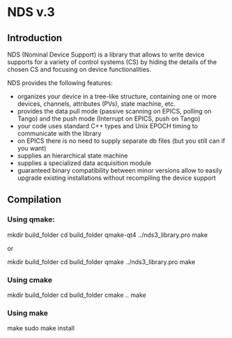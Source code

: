 # NDS v.3 

## Introduction

NDS (Nominal Device Support) is a library that allows to write device supports for a variety of 
 control systems (CS) by hiding the details of the chosen CS and focusing on device functionalities.

NDS provides the following features:

- organizes your device in a tree-like structure, containing one or 
  more devices, channels, attributes (PVs), state machine, etc.
- provides the data pull mode (passive scanning on EPICS, polling on Tango) and the push mode (Interrupt
  on EPICS, push on Tango)
- your code uses standard C++ types and Unix EPOCH timing to communicate with the library
- on EPICS there is no need to supply separate db files (but you still can if you want)
- supplies an hierarchical state machine
- supplies a specialized data acquisition module
- guaranteed binary compatibility between minor versions allow to easily upgrade existing installations
  without recompiling the device support

## Compilation

### Using qmake:

mkdir build_folder
cd build_folder
qmake-qt4 ../nds3_library.pro
make

or

mkdir build_folder
cd build_folder
qmake ../nds3_library.pro
make

### Using cmake

mkdir build_folder
cd build_folder
cmake ..
make

### Using make

make
sudo make install


